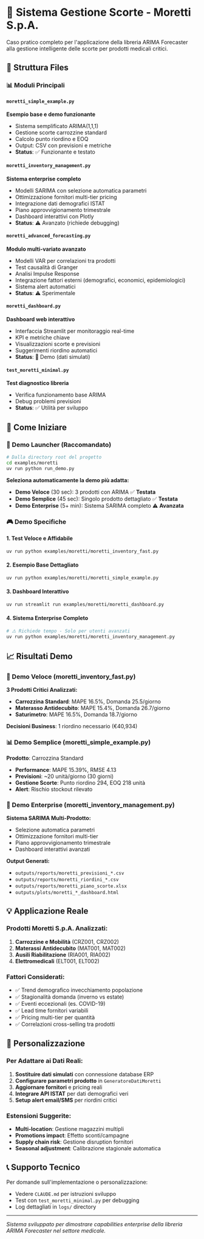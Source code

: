 # 🏥 Sistema Gestione Scorte - Moretti S.p.A.

Caso pratico completo per l'applicazione della libreria ARIMA Forecaster alla gestione intelligente delle scorte per prodotti medicali critici.

## 📁 Struttura Files

### 📊 Moduli Principali

#### `moretti_simple_example.py`
**Esempio base e demo funzionante**
- Sistema semplificato ARIMA(1,1,1) 
- Gestione scorte carrozzine standard
- Calcolo punto riordino e EOQ
- Output: CSV con previsioni e metriche
- **Status**: ✅ Funzionante e testato

#### `moretti_inventory_management.py`  
**Sistema enterprise completo**
- Modelli SARIMA con selezione automatica parametri
- Ottimizzazione fornitori multi-tier pricing
- Integrazione dati demografici ISTAT
- Piano approvvigionamento trimestrale
- Dashboard interattivi con Plotly
- **Status**: ⚠️ Avanzato (richiede debugging)

#### `moretti_advanced_forecasting.py`
**Modulo multi-variato avanzato**
- Modelli VAR per correlazioni tra prodotti
- Test causalità di Granger
- Analisi Impulse Response
- Integrazione fattori esterni (demografici, economici, epidemiologici)
- Sistema alert automatici
- **Status**: ⚠️ Sperimentale

#### `moretti_dashboard.py`
**Dashboard web interattivo**
- Interfaccia Streamlit per monitoraggio real-time
- KPI e metriche chiave
- Visualizzazioni scorte e previsioni
- Suggerimenti riordino automatici
- **Status**: 🚧 Demo (dati simulati)

#### `test_moretti_minimal.py`
**Test diagnostico libreria**
- Verifica funzionamento base ARIMA
- Debug problemi previsioni
- **Status**: ✅ Utilità per sviluppo

## 🚀 Come Iniziare

### 🎯 Demo Launcher (Raccomandato)
```bash
# Dalla directory root del progetto
cd examples/moretti
uv run python run_demo.py
```
**Seleziona automaticamente la demo più adatta:**
- **Demo Veloce** (30 sec): 3 prodotti con ARIMA ✅ **Testata**
- **Demo Semplice** (45 sec): Singolo prodotto dettagliato ✅ **Testata**  
- **Demo Enterprise** (5+ min): Sistema SARIMA completo ⚠️ **Avanzata**

### 🎮 Demo Specifiche

#### 1. Test Veloce e Affidabile
```bash
uv run python examples/moretti/moretti_inventory_fast.py
```

#### 2. Esempio Base Dettagliato
```bash
uv run python examples/moretti/moretti_simple_example.py
```

#### 3. Dashboard Interattivo  
```bash
uv run streamlit run examples/moretti/moretti_dashboard.py
```

#### 4. Sistema Enterprise Completo
```bash
# ⚠️ Richiede tempo - Solo per utenti avanzati
uv run python examples/moretti/moretti_inventory_management.py
```

## 📈 Risultati Demo

### 🚀 Demo Veloce (moretti_inventory_fast.py)
**3 Prodotti Critici Analizzati:**
- **Carrozzina Standard**: MAPE 16.5%, Domanda 25.5/giorno
- **Materasso Antidecubito**: MAPE 15.4%, Domanda 26.7/giorno  
- **Saturimetro**: MAPE 16.5%, Domanda 18.7/giorno

**Decisioni Business**: 1 riordino necessario (€40,934)

### 📊 Demo Semplice (moretti_simple_example.py)
**Prodotto**: Carrozzina Standard
- **Performance**: MAPE 15.39%, RMSE 4.13
- **Previsioni**: ~20 unità/giorno (30 giorni)
- **Gestione Scorte**: Punto riordino 294, EOQ 218 unità
- **Alert**: Rischio stockout rilevato

### 🏢 Demo Enterprise (moretti_inventory_management.py)
**Sistema SARIMA Multi-Prodotto:**
- Selezione automatica parametri
- Ottimizzazione fornitori multi-tier
- Piano approvvigionamento trimestrale
- Dashboard interattivi avanzati

**Output Generati:**
- `outputs/reports/moretti_previsioni_*.csv` 
- `outputs/reports/moretti_riordini_*.csv`
- `outputs/reports/moretti_piano_scorte.xlsx`
- `outputs/plots/moretti_*_dashboard.html`

## 💡 Applicazione Reale

### Prodotti Moretti S.p.A. Analizzati:
1. **Carrozzine e Mobilità** (CRZ001, CRZ002)
2. **Materassi Antidecubito** (MAT001, MAT002)  
3. **Ausili Riabilitazione** (RIA001, RIA002)
4. **Elettromedicali** (ELT001, ELT002)

### Fattori Considerati:
- ✅ Trend demografico invecchiamento popolazione
- ✅ Stagionalità domanda (inverno vs estate)
- ✅ Eventi eccezionali (es. COVID-19)
- ✅ Lead time fornitori variabili
- ✅ Pricing multi-tier per quantità
- ✅ Correlazioni cross-selling tra prodotti

## 🔧 Personalizzazione

### Per Adattare ai Dati Reali:
1. **Sostituire dati simulati** con connessione database ERP
2. **Configurare parametri prodotto** in `GeneratoreDatiMoretti`
3. **Aggiornare fornitori** e pricing reali
4. **Integrare API ISTAT** per dati demografici veri
5. **Setup alert email/SMS** per riordini critici

### Estensioni Suggerite:
- **Multi-location**: Gestione magazzini multipli
- **Promotions impact**: Effetto sconti/campagne
- **Supply chain risk**: Gestione disruption fornitori
- **Seasonal adjustment**: Calibrazione stagionale automatica

## 📞 Supporto Tecnico

Per domande sull'implementazione o personalizzazione:
- Vedere `CLAUDE.md` per istruzioni sviluppo
- Test con `test_moretti_minimal.py` per debugging
- Log dettagliati in `logs/` directory

---

*Sistema sviluppato per dimostrare capabilities enterprise della libreria ARIMA Forecaster nel settore medicale.*